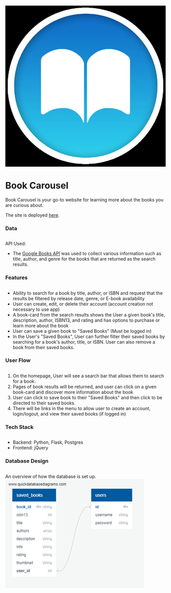![image info](./bookIcon.jpg)

# Book Carousel

Book Carousel is your go-to website for learning more about the books you are curious about.

The site is deployed [here](https://book-carousel.herokuapp.com/).

### Data

##

API Used:

- The [Google Books API](https://developers.google.com/books/docs/v1/using) was used to collect various information such as title, author, and genre for the books that are returned as the search results.

### Features

##

- Ability to search for a book by title, author, or ISBN and request that the results be filtered by release date, genre, or E-book availability
- User can create, edit, or delete their account (account creation not necessary to use app)
- A book-card from the search results shows the User a given book's title, description, author, ISBN13, and rating and has options to purchase or learn more about the book
- User can save a given book to "Saved Books" (Must be logged in)
- In the User's "Saved Books", User can further filter their saved books by searching for a book's author, title, or ISBN. User can also remove a book from their saved books.

### User Flow

##

1. On the homepage, User will see a search bar that allows them to search for a book.
2. Pages of book results will be returned, and user can click on a given book-card and discover more information about the book
3. User can click to save book to their "Saved Books" and then click to be directed to their saved books.
4. There will be links in the menu to allow user to create an account, login/logout, and view their saved books (if logged in)

### Tech Stack

##

- Backend: Python, Flask, Postgres
- Frontend: jQuery

### Database Design

##

An overview of how the database is set up.  
![image info](./database_design.png)

